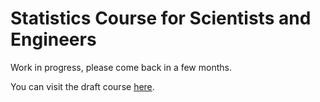 # Statistics Course for Scientists and Engineers

Work in progress, please come back in a few months.

You can visit the draft course [here](https://ddhaese.github.io/Course_Statistics/).
